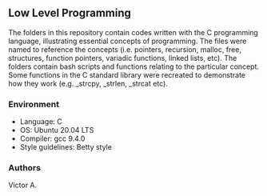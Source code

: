## Low Level Programming
The folders in this repository contain codes written with the C programming language, illustrating essential concepts of programming. The files were named to reference the concepts (i.e. pointers, recursion, malloc, free, structures, function pointers, variadic functions, linked lists, etc). The folders contain bash scripts and functions relating to the particular concept. Some functions in the C standard library were recreated to demonstrate how they work (e.g. _strcpy, _strlen, _strcat etc).
### Environment
- Language: C
- OS: Ubuntu 20.04 LTS
- Compiler: gcc 9.4.0
- Style guidelines: Betty style
### Authors
Victor A.
